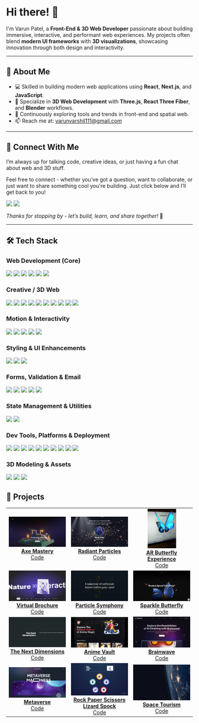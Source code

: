# Hi there! 👋

I'm Varun Patel, a **Front-End & 3D Web Developer** passionate about building immersive, interactive, and performant web experiences. My projects often blend **modern UI frameworks** with **3D visualizations**, showcasing innovation through both design and interactivity.

---

## 🚀 About Me

- 💻 Skilled in building modern web applications using **React**, **Next.js**, and **JavaScript**.
- 🧠 Specialize in **3D Web Development** with **Three.js**, **React Three Fiber**, and **Blender** workflows.
- 🌱 Continuously exploring tools and trends in front-end and spatial web.
- 📫 Reach me at: varunvarshil111@gmail.com

---

## 🤝 Connect With Me

I’m always up for talking code, creative ideas, or just having a fun chat about web and 3D stuff.

Feel free to connect - whether you’ve got a question, want to collaborate, or just want to share something cool you're building. Just click below and I’ll get back to you!

<a href="mailto:varunvarshil111@gmail.com"><img src="https://img.shields.io/badge/Email-EA4335?style=flat&logo=gmail&logoColor=white" /></a>
<a href="https://www.linkedin.com/in/varun-patel-3660ab233"><img src="https://img.shields.io/badge/LinkedIn-0077B5?style=flat&logo=linkedin&logoColor=white" /></a>

_Thanks for stopping by - let’s build, learn, and share together!_ 🚀

---

## 🛠 Tech Stack

### Web Development (Core)

  <div align="left">
    <img src="https://img.shields.io/badge/React-61DAFB?style=flat&logo=react&logoColor=black" />
    <img src="https://img.shields.io/badge/Next.js-000000?style=flat&logo=nextdotjs&logoColor=white" />
    <img src="https://img.shields.io/badge/HTML5-f06529?style=flat&logo=html5&logoColor=white" />
    <img src="https://img.shields.io/badge/CSS3-2965f1?style=flat&logo=css3&logoColor=white" />
    <img src="https://img.shields.io/badge/JavaScript-f7df1e?style=flat&logo=javascript&logoColor=black" />
    <img src="https://img.shields.io/badge/Tailwind_CSS-38bdf8?style=flat&logo=tailwindcss&logoColor=white" />
  </div>

### Creative / 3D Web

  <div align="left">
    <img src="https://img.shields.io/badge/Three.js-000000?style=flat&logo=three.js&logoColor=white" />
    <img src="https://img.shields.io/badge/React Three Fiber-000000?style=flat&logo=three.js&logoColor=white" />
    <img src="https://img.shields.io/badge/Drei-000000?style=flat&logo=three.js&logoColor=white" />
    <img src="https://img.shields.io/badge/Postprocessing-000000?style=flat" />
    <img src="https://img.shields.io/badge/Maath-000000?style=flat" />
    <img src="https://img.shields.io/badge/Leva-000000?style=flat" />
    <img src="https://img.shields.io/badge/r3f--perf-222222?style=flat" />
    <img src="https://img.shields.io/badge/Lamina-222222?style=flat" />
    <img src="https://img.shields.io/badge/WebXR-FF6600?style=flat" />
    <img src="https://img.shields.io/badge/MindAR-0c4a6e?style=flat" />
  </div>

### Motion & Interactivity

  <div align="left">
    <img src="https://img.shields.io/badge/GSAP-0ae448?style=flat&logo=greensock&logoColor=black" />
    <img src="https://img.shields.io/badge/Lenis-E30613?style=flat" />
    <img src="https://img.shields.io/badge/Split Type-222222?style=flat" />
    <img src="https://img.shields.io/badge/Framer Motion-EF2D5E?style=flat&logo=framer&logoColor=white" />
    <img src="https://img.shields.io/badge/React Just Parallax-ff70b0?style=flat" />
  </div>

### Styling & UI Enhancements

  <div align="left">
    <img src="https://img.shields.io/badge/Tailwind_CSS-38bdf8?style=flat&logo=tailwindcss&logoColor=white" />
    <img src="https://img.shields.io/badge/shadcn/ui-09090b?style=flat" />
    <img src="https://img.shields.io/badge/Acernity-0a0a0a?style=flat" />
  </div>

### Forms, Validation & Email

  <div align="left">
    <img src="https://img.shields.io/badge/React Hook Form-ec5990?style=flat" />
    <img src="https://img.shields.io/badge/Zod-3068b7?style=flat" />
    <img src="https://img.shields.io/badge/@hookform/resolvers-ec5990?style=flat" />
    <img src="https://img.shields.io/badge/Resend-222222?style=flat" />
    <img src="https://img.shields.io/badge/@react--email/components-222222?style=flat" />
  </div>

### State Management & Utilities

  <div align="left">
    <img src="https://img.shields.io/badge/Zustand-582d3e?style=flat" />
    <img src="https://img.shields.io/badge/Jotai-222222?style=flat" />
  </div>

### Dev Tools, Platforms & Deployment

  <div align="left">
    <img src="https://img.shields.io/badge/Git-f14e32?style=flat&logo=git&logoColor=white" />
    <img src="https://img.shields.io/badge/GitHub-222222?style=flat&logo=github&logoColor=white" />
    <img src="https://img.shields.io/badge/GitLab-fc6d26?style=flat&logo=gitlab&logoColor=white" />
    <img src="https://img.shields.io/badge/Vercel-000000?style=flat&logo=vercel&logoColor=white" />
    <img src="https://img.shields.io/badge/Netlify-32e6e2?style=flat&logo=netlify&logoColor=white" />
    <img src="https://img.shields.io/badge/Firebase-ffc400?style=flat&logo=firebase&logoColor=black" />
    <img src="https://img.shields.io/badge/VS Code-0078d4?style=flat&logo=visualstudiocode&logoColor=white" />
    <img src="https://img.shields.io/badge/Postman-ff6c37?style=flat&logo=postman&logoColor=white" />
    <img src="https://img.shields.io/badge/Jira-1868db?style=flat&logo=jira&logoColor=white" />
    <img src="https://img.shields.io/badge/Slack-611f69?style=flat&logo=slack&logoColor=white" />
  </div>

### 3D Modeling & Assets

  <div align="left">
    <img src="https://img.shields.io/badge/Blender-f4792b?style=flat&logo=blender&logoColor=white" />
    <img src="https://img.shields.io/badge/Sketchfab-1caad9?style=flat&logo=sketchfab&logoColor=white" />
    <img src="https://img.shields.io/badge/Polyhaven-222222?style=flat" />
  </div>

## 🌟 Projects

<table>
  <tr>
    <td align="center" width="33%">
      <a href="https://axe-mastery.vercel.app/" target="_blank">
        <img src="https://raw.githubusercontent.com/DV192/axe-mastery/master/public/axe-mastery-screenshot.png" width="100%" alt="Axe Mastery"/>
        <br/>
        <strong>Axe Mastery</strong>
      </a><br/>
      <a href="https://github.com/DV192/axe-mastery">Code</a>
    </td>
    <td align="center" width="33%">
      <a href="https://radiant-particles.vercel.app/" target="_blank">
        <img src="https://raw.githubusercontent.com/DV192/radiant-particles/master/public/radiant-particles-screenshot.png" width="100%" alt="Radiant Particles"/>
        <br/>
        <strong>Radiant Particles</strong>
      </a><br/>
      <a href="https://github.com/DV192/radiant-particles">Code</a>
    </td>
    <td align="center" width="33%">
      <a href="https://ar-viewer-v1.web.app/" target="_blank">
        <img src="https://raw.githubusercontent.com/DV192/ar-viewer/main/public/ar-viewer-screenshot-1.png" width="50%" alt="AR Viewer"/>
        <br/>
        <strong>AR Butterfly Experience</strong>
      </a><br/>
      <a href="https://github.com/DV192/ar-viewer">Code</a>
    </td>
  </tr>
  <tr>
    <td align="center" width="33%">
      <a href="https://virtual-brochure.vercel.app/" target="_blank">
        <img src="https://raw.githubusercontent.com/DV192/virtual-brochure/main/public/assets/virtual-brochure-screenshot.png" width="100%" alt="Virtual Brochure"/>
        <br/>
        <strong>Virtual Brochure</strong>
      </a><br/>
      <a href="https://github.com/DV192/virtual-brochure">Code</a>
    </td>
    <td align="center" width="33%">
      <a href="https://particle-symphony.vercel.app/" target="_blank">
        <img src="https://raw.githubusercontent.com/DV192/particle-symphony/master/public/assets/particle-symphony-screenshot.png" width="100%" alt="Particle Symphony"/>
        <br/>
        <strong>Particle Symphony</strong>
      </a><br/>
      <a href="https://github.com/DV192/particle-symphony">Code</a>
    </td>
    <td align="center" width="33%">
      <a href="https://sparkle-butterfly.vercel.app/" target="_blank">
        <img src="https://raw.githubusercontent.com/DV192/sparkle-butterfly/master/public/assets/sparkle-butterfly-screenshot.png" width="100%" alt="Sparkle Butterfly"/>
        <br/>
        <strong>Sparkle Butterfly</strong>
      </a><br/>
      <a href="https://github.com/DV192/sparkle-butterfly">Code</a>
    </td>
  </tr>
  <tr>
    <td align="center" width="33%">
      <a href="https://the-next-dimensions.vercel.app/" target="_blank">
        <img src="https://raw.githubusercontent.com/DV192/the-next-dimensions/master/public/the-next-dimensions-screenshot.png" width="100%" alt="The Next Dimensions "/>
        <br/>
        <strong>The Next Dimensions </strong>
      </a><br/>
      <a href="https://github.com/DV192/the-next-dimensions">Code</a>
    </td>
    <td align="center" width="33%">
      <a href="https://anime-vault-dv192.vercel.app/" target="_blank">
        <img src="https://raw.githubusercontent.com/DV192/anime-vault/master/public/anime-vault-screenshot.png" width="100%" alt="Anime Vault"/>
        <br/>
        <strong>Anime Vault</strong>
      </a><br/>
      <a href="https://github.com/DV192/anime-vault">Code</a>
    </td>
    <td align="center" width="33%">
      <a href="https://brainwave-dv192.vercel.app/" target="_blank">
        <img src="https://raw.githubusercontent.com/DV192/brainwave/main/public/assets/brainwave-screenshot.png" width="100%" alt="Brainwave"/>
        <br/>
        <strong>Brainwave</strong>
      </a><br/>
      <a href="https://github.com/DV192/brainwave">Code</a>
    </td>
  </tr>
  <tr>
    <td align="center" width="33%">
      <a href="https://metaverse-dv192.vercel.app/" target="_blank">
        <img src="https://raw.githubusercontent.com/DV192/metaverse/master/public/metaverse-screenshot.png" width="100%" alt="Metaverse"/>
        <br/>
        <strong>Metaverse</strong>
      </a><br/>
      <a href="https://github.com/DV192/metaverse">Code</a>
    </td>
    <td align="center" width="33%">
      <a href="https://rock-paper-scissors-lizard-spock-reactjs.vercel.app/" target="_blank">
        <img src="https://raw.githubusercontent.com/DV192/rock-paper-scissors-lizard-spock-reactjs/refs/heads/master/src/assets/design/bonus/desktop-step-1-bonus.jpg" width="100%" alt="Rock Paper Scissors Lizard Spock"/>
        <br/>
        <strong>Rock Paper Scissors Lizard Spock</strong>
      </a><br/>
      <a href="https://github.com/DV192/rock-paper-scissors-lizard-spock-reactjs">Code</a>
    </td>
    <td align="center" width="33%">
      <a href="https://space-tourism-website-nextjs.vercel.app/home" target="_blank">
        <img src="https://raw.githubusercontent.com/DV192/space-tourism-website-nextjs/refs/heads/master/public/assets/home/background-home-desktop.jpg" width="100%" alt="Space Tourism"/>
        <br/>
        <strong>Space Tourism</strong>
      </a><br/>
      <a href="https://github.com/DV192/space-tourism-website-nextjs">Code</a>
    </td>
  </tr>
</table>
